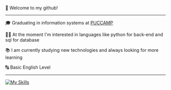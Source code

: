<p>👋 Welcome to my github!</p>
<hr>

<p>🎓 Graduating in information systems at <a href="https://www.puc-campinas.edu.br/" target="blank_">PUCCAMP</a></p>
<p>👨‍💻 At the moment I'm interested in languages ​​like python for back-end and sql for database</p>
<p>📚 I am currently studying new technologies and always looking for more learning</p>
<p>🔠 Basic English Level</p>
<hr>

[![My Skills](https://skillicons.dev/icons?i=py,mysql,git,notion&perline=10)](https://skillicons.dev)

<!---
matheuschagasb/matheuschagasb is a ✨ special ✨ repository because its `README.md` (this file) appears on your GitHub profile.
You can click the Preview link to take a look at your changes.
--->

